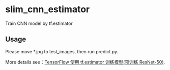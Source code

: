 # slim_cnn_estimator
Train CNN model by tf.estimator

## Usage

Please move *.jpg to test_images, then run predict.py.

More details see：[TensorFlow 使用 tf.estimator 训练模型(预训练 ResNet-50)](https://www.jianshu.com/p/b8930fa13ea7).
